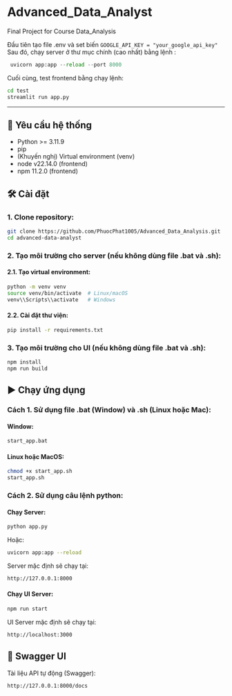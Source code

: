 # Advanced_Data_Analyst
Final Project for Course Data_Analysis

Đầu tiên tạo file .env và set biến `GOOGLE_API_KEY = "your_google_api_key"`
Sau đó, chạy server ở thư mục chính (cao nhất) bằng lệnh :

```python
 uvicorn app:app --reload --port 8000
 ```
Cuối cùng, test frontend bằng chạy lệnh:

```bash
cd test
streamlit run app.py
```

---

## 🚀 Yêu cầu hệ thống
- Python >= 3.11.9
- pip
- (Khuyến nghị) Virtual environment (venv)
- node v22.14.0 (frontend)
- npm 11.2.0 (frontend)

## 🛠️ Cài đặt

### 1. Clone repository:

```bash
git clone https://github.com/PhuocPhat1005/Advanced_Data_Analysis.git
cd advanced-data-analyst
```

### 2. Tạo môi trường cho server (nếu không dùng file .bat và .sh):
#### 2.1. Tạo virtual environment:

```bash
python -m venv venv
source venv/bin/activate  # Linux/macOS
venv\\Scripts\\activate   # Windows
```

#### 2.2. Cài đặt thư viện:

```bash
pip install -r requirements.txt
```

### 3. Tạo môi trường cho UI (nếu không dùng file .bat và .sh):
```bash
npm install
npm run build
```

## ▶️ Chạy ứng dụng

### Cách 1. Sử dụng file .bat (Window) và .sh (Linux hoặc Mac):
#### Window:

```bash
start_app.bat
```
#### Linux hoặc MacOS:
```bash
chmod +x start_app.sh
start_app.sh
```

### Cách 2. Sử dụng câu lệnh python:
#### Chạy Server:

```bash
python app.py
```
Hoặc:

```bash
uvicorn app:app --reload
```
Server mặc định sẽ chạy tại:
```bash
http://127.0.0.1:8000
```
#### Chạy UI Server:
```bash
npm run start
```
UI Server mặc định sẽ chạy tại:
```bash
http://localhost:3000
```

## 📘 Swagger UI
Tài liệu API tự động (Swagger):

```bash
http://127.0.0.1:8000/docs
```